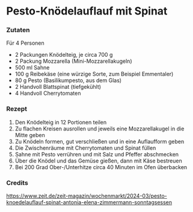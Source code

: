 # Pesto-Knödelauflauf mit Spinat

### Zutaten

Für 4 Personen

- 2 Packungen Knödelteig, je circa 700 g
- 2 Packung Mozzarella (Mini-Mozzarellakugeln)
- 500 ml Sahne
- 100 g Reibekäse (eine würzige Sorte, zum Beispiel Emmentaler)
- 80 g Pesto (Basilikumpesto, aus dem Glas)
- 2 Handvoll Blattspinat (tiefgekühlt)
- 4 Handvoll Cherrytomaten

### Rezept

1. Den Knödelteig in 12 Portionen teilen 
2. Zu flachen Kreisen ausrollen und jeweils eine Mozzarellakugel in die Mitte geben
3. Zu Knödeln formen, gut verschließen und in eine Auflaufform geben
4. Die Zwischenräume mit Cherrytomaten und Spinat füllen
5. Sahne mit Pesto verrühren und mit Salz und Pfeffer abschmecken
6. Über die Knödel und das Gemüse gießen, dann mit Käse bestreuen
7. Bei 200 Grad Ober-/Unterhitze circa 40 Minuten im Ofen überbacken

### Credits

https://www.zeit.de/zeit-magazin/wochenmarkt/2024-03/pesto-knoedelauflauf-spinat-antonia-elena-zimmermann-sonntagsessen 